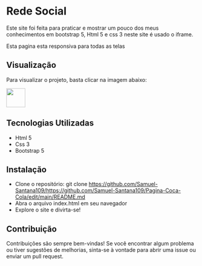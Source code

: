 # Rede Social
<p> Este site foi feita para praticar e mostrar um pouco dos meus conhecimentos em bootstrap 5, Html 5 e css 3 neste site é usado o iframe. </p>
<p> Esta pagina esta responsiva para todas as telas</p>

## Visualização
<p>Para visualizar o projeto, basta clicar na imagem abaixo: </p>
 <a href="https://samuel-santana109.github.io/Pagina-Coca-Cola/" target="_blank"><img src="https://www.baixesoft.com/wp-content/uploads/2022/06/icone-do-coca-cola-baixesoft.png" width="50" height="50" target="_blank"></a>
 
 ## Tecnologias Utilizadas
 - Html 5
 - Css 3
 - Bootstrap 5

 ## Instalação 
 - Clone o repositório: git clone https://github.com/Samuel-Santana109/https://github.com/Samuel-Santana109/Pagina-Coca-Cola/edit/main/README.md
 - Abra o arquivo index.html em seu navegador
 - Explore o site e divirta-se!

## Contribuição 
<p> Contribuições são sempre bem-vindas! Se você encontrar algum problema ou tiver sugestões de melhorias, sinta-se à vontade para abrir uma issue ou enviar um pull request. </p>
